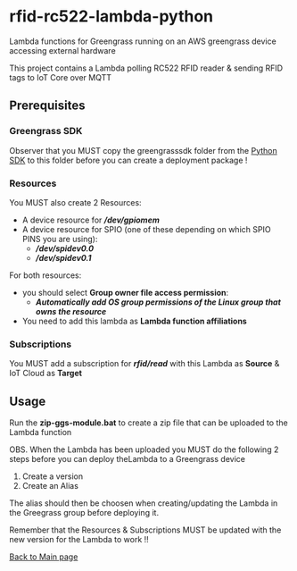 # rfid-rc522-lambda-python
Lambda functions for Greengrass running on an AWS greengrass device accessing external hardware

This project contains a Lambda polling RC522 RFID reader & sending RFID tags to IoT Core over MQTT

## Prerequisites

### Greengrass SDK
Observer that you MUST copy the greengrasssdk folder from the [Python SDK](https://github.com/aws/aws-greengrass-core-sdk-python/) to this folder before you can create a deployment package !

### Resources
You MUST also create 2 Resources:
* A device resource for ***/dev/gpiomem***
* A device resource for SPIO (one of these depending on which SPIO PINS you are using):
    * ***/dev/spidev0.0***
    * ***/dev/spidev0.1***

For both resources:
* you should select **Group owner file access permission**:
    * ***Automatically add OS group permissions of the Linux group that owns the resource***
* You need to add this lambda as **Lambda function affiliations**

### Subscriptions
You MUST add a subscription for ***rfid/read*** with this Lambda as **Source** & IoT Cloud as **Target**

## Usage
Run the **zip-ggs-module.bat** to create a zip file that can be uploaded to the Lambda function

OBS.
When the Lambda has been uploaded you MUST do the following 2 steps before you can deploy theLambda to a Greengrass device
1. Create a version
2. Create an Alias

The alias should then be choosen when creating/updating the Lambda in the Greegrass group before deploying it.

Remember that the Resources & Subscriptions MUST be updated with the new version for the Lambda to work !!

[Back to Main page](../README.md)